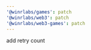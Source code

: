 ```yaml
---
'@winrlabs/games': patch
'@winrlabs/web3': patch
'@winrlabs/web3-games': patch
---
```


add retry count
